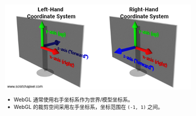 ![Handedness of coordinate system](./handedness-of-coordinate-system.png)

- WebGL 通常使用右手坐标系作为世界/模型坐标系。
- WebGL 的裁剪空间采用左手坐标系，坐标范围在 `(-1, 1)` 之间。
